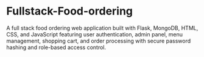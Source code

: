 # Fullstack-Food-ordering
A full stack food ordering web application built with Flask, MongoDB, HTML, CSS, and JavaScript featuring user authentication, admin panel, menu management, shopping cart, and order processing with secure password hashing and role-based access control.
